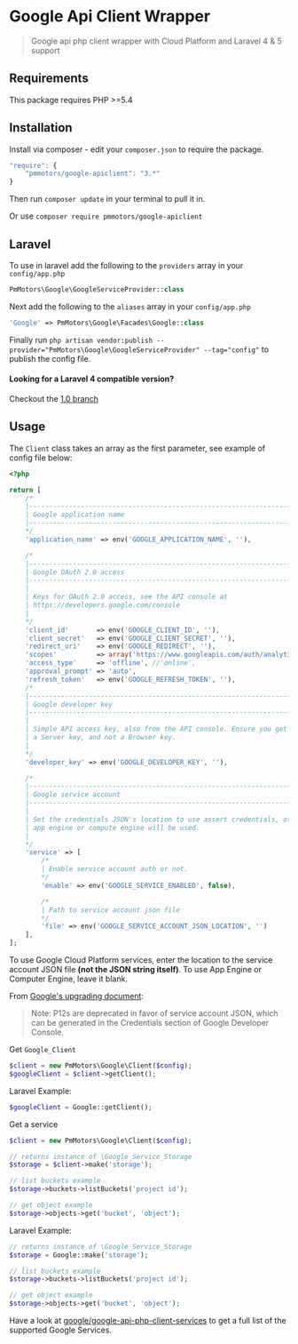 Google Api Client Wrapper
=========

> Google api php client wrapper with Cloud Platform and Laravel 4 & 5 support

## Requirements

This package requires PHP >=5.4

## Installation

Install via composer - edit your `composer.json` to require the package.

```js
"require": {
    "pmmotors/google-apiclient": "3.*"
}
```

Then run `composer update` in your terminal to pull it in.

Or use `composer require pmmotors/google-apiclient`

## Laravel

To use in laravel add the following to the `providers` array in your `config/app.php`

```php
PmMotors\Google\GoogleServiceProvider::class
```

Next add the following to the `aliases` array in your `config/app.php`

```php
'Google' => PmMotors\Google\Facades\Google::class
```

Finally run `php artisan vendor:publish --provider="PmMotors\Google\GoogleServiceProvider" --tag="config"` to publish the config file.

#### Looking for a Laravel 4 compatible version?

Checkout the [1.0 branch](https://github.com/pmmotors/google-apiclient/tree/1.0)

## Usage

The `Client` class takes an array as the first parameter, see example of config file below:

```php
<?php

return [
    /*
    |----------------------------------------------------------------------------
    | Google application name
    |----------------------------------------------------------------------------
    */
    'application_name' => env('GOOGLE_APPLICATION_NAME', ''),

    /*
    |----------------------------------------------------------------------------
    | Google OAuth 2.0 access
    |----------------------------------------------------------------------------
    |
    | Keys for OAuth 2.0 access, see the API console at
    | https://developers.google.com/console
    |
    */
    'client_id'       => env('GOOGLE_CLIENT_ID', ''),
    'client_secret'   => env('GOOGLE_CLIENT_SECRET', ''),
    'redirect_uri'    => env('GOOGLE_REDIRECT', ''),
    'scopes'          => array('https://www.googleapis.com/auth/analytics.readonly'), //[],
    'access_type'     => 'offline', //'online',
    'approval_prompt' => 'auto',
    'refresh_token'   => env('GOOGLE_REFRESH_TOKEN', ''),
    /*
    |----------------------------------------------------------------------------
    | Google developer key
    |----------------------------------------------------------------------------
    |
    | Simple API access key, also from the API console. Ensure you get
    | a Server key, and not a Browser key.
    |
    */
    'developer_key' => env('GOOGLE_DEVELOPER_KEY', ''),

    /*
    |----------------------------------------------------------------------------
    | Google service account
    |----------------------------------------------------------------------------
    |
    | Set the credentials JSON's location to use assert credentials, otherwise
    | app engine or compute engine will be used.
    |
    */
    'service' => [
        /*
        | Enable service account auth or not.
        */
        'enable' => env('GOOGLE_SERVICE_ENABLED', false),

        /*
        | Path to service account json file
        */
        'file' => env('GOOGLE_SERVICE_ACCOUNT_JSON_LOCATION', '')
    ],
];


```

To use Google Cloud Platform services, enter the location to the service account JSON file **(not the JSON string itself)**. To use App Engine or Computer Engine, leave it blank.

From [Google's upgrading document](https://github.com/google/google-api-php-client/blob/master/UPGRADING.md):

> Note: P12s are deprecated in favor of service account JSON, which can be generated in the Credentials section of Google Developer Console.


Get `Google_Client`
```php
$client = new PmMotors\Google\Client($config);
$googleClient = $client->getClient();
```

Laravel Example:
```php
$googleClient = Google::getClient();
```

Get a service
```php
$client = new PmMotors\Google\Client($config);

// returns instance of \Google_Service_Storage
$storage = $client->make('storage');

// list buckets example
$storage->buckets->listBuckets('project id');

// get object example
$storage->objects->get('bucket', 'object');
```

Laravel Example:
```php
// returns instance of \Google_Service_Storage
$storage = Google::make('storage');

// list buckets example
$storage->buckets->listBuckets('project id');

// get object example
$storage->objects->get('bucket', 'object');
```

Have a look at [google/google-api-php-client-services](https://github.com/google/google-api-php-client-services) to get a full list of the supported Google Services.
